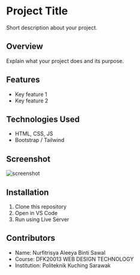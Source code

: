 # Project Title
Short description about your project.

## Overview
Explain what your project does and its purpose.

## Features
- Key feature 1
- Key feature 2

## Technologies Used
- HTML, CSS, JS
- Bootstrap / Tailwind

## Screenshot
![screenshot](images/screenshot.png)

## Installation
1. Clone this repository
2. Open in VS Code
3. Run using Live Server

## Contributors
- Name: Nurfitrisya Aleeya Binti Sawal
- Course: DFK20013 WEB DESIGN TECHNOLOGY
- Institution: Politeknik Kuching Sarawak
